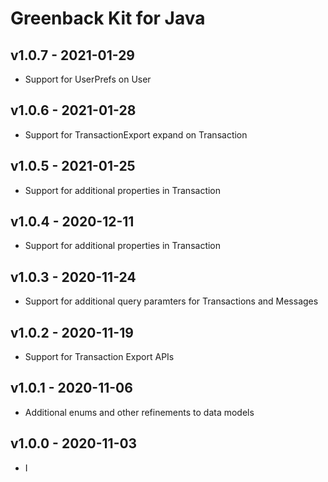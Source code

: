 # Greenback Kit for Java

## v1.0.7 - 2021-01-29

 - Support for UserPrefs on User

## v1.0.6 - 2021-01-28

 - Support for TransactionExport expand on Transaction

## v1.0.5 - 2021-01-25

 - Support for additional properties in Transaction

## v1.0.4 - 2020-12-11

 - Support for additional properties in Transaction

## v1.0.3 - 2020-11-24

 - Support for additional query paramters for Transactions and Messages

## v1.0.2 - 2020-11-19

 - Support for Transaction Export APIs

## v1.0.1 - 2020-11-06

 - Additional enums and other refinements to data models

## v1.0.0 - 2020-11-03

 - I
